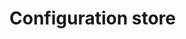 ﻿<meta name="wikd:title" content="Store">
<meta name="wikd:name" content="configuration-store">
<meta name="wikd:order" content="1">
<meta name="wikd:icon" content="fas fa-plug">

# Configuration store